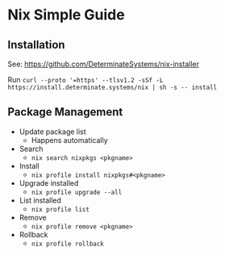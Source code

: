 # Nix Simple Guide

## Installation

See: https://github.com/DeterminateSystems/nix-installer

Run `curl --proto '=https' --tlsv1.2 -sSf -L https://install.determinate.systems/nix | sh -s -- install`

## Package Management

- Update package list
  - Happens automatically
- Search
  - `nix search nixpkgs <pkgname>`
- Install
  - `nix profile install nixpkgs#<pkgname>`
- Upgrade installed
  - `nix profile upgrade --all`
- List installed
  - `nix profile list`
- Remove
  - `nix profile remove <pkgname>`
- Rollback
  - `nix profile rollback`
